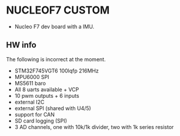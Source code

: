 # NUCLEOF7 CUSTOM


* Nucleo F7 dev board with a IMU.

## HW info


The following is incorrect at the moment.
* STM32F745VGT6 100lqfp 216MHz
* MPU6000 SPI
* MS5611 baro
* All 8 uarts available + VCP
* 10 pwm outputs + 6 inputs
* external I2C
* external SPI (shared with U4/5)
* support for CAN
* SD card logging (SPI)
* 3 AD channels, one with 10k/1k divider, two with 1k series resistor
